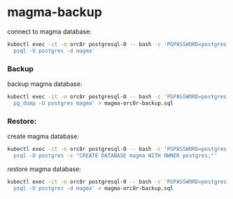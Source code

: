 # magma-backup

connect to magma database:
```bash
kubectl exec -it -n orc8r postgresql-0 -- bash -c 'PGPASSWORD=postgres \
  psql -U postgres -d magma'
```

### Backup

backup magma database:
```bash
kubectl exec -it -n orc8r postgresql-0 -- bash -c 'PGPASSWORD=postgres \
  pg_dump -U postgres magma' > magma-orc8r-backup.sql
```

### Restore:

create magma database:
```bash
kubectl exec -it -n orc8r postgresql-0 -- bash -c 'PGPASSWORD=postgres \
  psql -U postgres -c "CREATE DATABASE magma WITH OWNER postgres;"'
```

restore magma database:
```bash
kubectl exec -it -n orc8r postgresql-0 -- bash -c 'PGPASSWORD=postgres \
  psql -U postgres -d magma' < magma-orc8r-backup.sql
```
